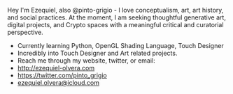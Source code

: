 Hey I'm Ezequiel, also @pinto-grigio - I love conceptualism, art, art history, and social practices. 
At the moment, I am seeking thoughtful generative art, digital projects, and Crypto spaces with a meaningful critical and curatorial perspective. 
- Currently learning Python, OpenGL Shading Language, Touch Designer
- Incredibly into Touch Designer and Art related projects.
- Reach me through my website, twitter, or email:
- http://ezequiel-olvera.com 
- https://twitter.com/pinto_grigio
- ezequiel.olvera@icloud.com

<!---
pinto-grigio/pinto-grigio is a ✨ special ✨ repository because its `README.md` (this file) appears on your GitHub profile.
You can click the Preview link to take a look at your changes.
--->
